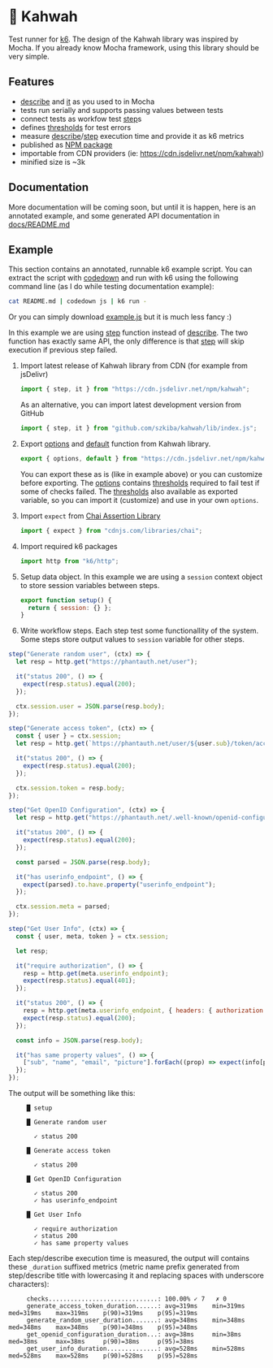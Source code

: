 # 🍵 Kahwah

Test runner for [k6](https://k6.io/). The design of the Kahwah library was inspired by Mocha. If you already know Mocha framework, using this library should be very simple.

## Features

 - [describe](docs/README.md#describe) and [it](docs/README.md#it) as you used to in Mocha
 - tests run serially and supports passing values between tests
 - connect tests as workfow test [step](docs/README.md#step)s
 - defines [thresholds](docs/README.md#thresholds) for test errors
 - measure [describe](docs/README.md#describe)/[step](docs/README.md#step) execution time and provide it as k6 metrics
 - published as [NPM package](https://www.npmjs.com/package/kahwah)
 - importable from CDN providers (ie: https://cdn.jsdelivr.net/npm/kahwah)
 - minified size is ~3k

## Documentation

More documentation will be coming soon, but until it is happen, here is an annotated example, and some generated API documentation in [docs/README.md](docs/README.md)

## Example

This section contains an annotated, runnable k6 example script. You can extract the script with [codedown](https://www.npmjs.com/package/codedown) and run with k6 using the following command line (as I do while testing documentation example):

```bash
cat README.md | codedown js | k6 run -
```

Or you can simply download [example.js](example.js) but it is much less fancy :)

In this example we are using [step](docs/README.md#step) function instead of [describe](docs/README.md#describe). The two function has exactly same API, the only difference is that [step](docs/README.md#step) will skip execution if previous step failed.

 1. Import latest release of Kahwah library from CDN (for example from jsDelivr)

    ```js
    import { step, it } from "https://cdn.jsdelivr.net/npm/kahwah";
    ```

    As an alternative, you can import latest development version from GitHub

    ```JavaScript
    import { step, it } from "github.com/szkiba/kahwah/lib/index.js";
    ```

 2. Export [options](docs/README.md#options) and [default](docs/README.md#default) function from Kahwah library.

    ```js
    export { options, default } from "https://cdn.jsdelivr.net/npm/kahwah";
    ```

    You can export these as is (like in example above) or you can customize before exporting. The [options](docs/README.md#options) contains [thresholds](docs/README.md#thresholds) required to fail test if some of checks failed. The [thresholds](docs/README.md#thresholds) also available as exported variable, so you can import it (customize) and use in your own `options`.

 3. Import `expect` from [Chai Assertion Library](https://www.chaijs.com/)

    ```js
    import { expect } from "cdnjs.com/libraries/chai";
    ```

 4. Import required k6 packages

    ```js
    import http from "k6/http";
    ```

 5. Setup data object. In this example we are using a `session` context object to store session variables between steps.

    ```js
    export function setup() {
      return { session: {} };
    }
    ```

 6. Write workflow steps. Each step test some functionallity of the system. Some steps store output values to `session` variable for other steps.

```js
step("Generate random user", (ctx) => {
  let resp = http.get("https://phantauth.net/user");

  it("status 200", () => {
    expect(resp.status).equal(200);
  });

  ctx.session.user = JSON.parse(resp.body);
});

step("Generate access token", (ctx) => {
  const { user } = ctx.session;
  let resp = http.get(`https://phantauth.net/user/${user.sub}/token/access`);

  it("status 200", () => {
    expect(resp.status).equal(200);
  });

  ctx.session.token = resp.body;
});

step("Get OpenID Configuration", (ctx) => {
  let resp = http.get("https://phantauth.net/.well-known/openid-configuration");

  it("status 200", () => {
    expect(resp.status).equal(200);
  });

  const parsed = JSON.parse(resp.body);

  it("has userinfo_endpoint", () => {
    expect(parsed).to.have.property("userinfo_endpoint");
  });

  ctx.session.meta = parsed;
});

step("Get User Info", (ctx) => {
  const { user, meta, token } = ctx.session;

  let resp;

  it("require authorization", () => {
    resp = http.get(meta.userinfo_endpoint);
    expect(resp.status).equal(401);
  });

  it("status 200", () => {
    resp = http.get(meta.userinfo_endpoint, { headers: { authorization: `Bearer ${token}` } });
    expect(resp.status).equal(200);
  });

  const info = JSON.parse(resp.body);

  it("has same property values", () => {
    ["sub", "name", "email", "picture"].forEach((prop) => expect(info[prop]).equal(user[prop]));
  });
});
```

The output will be something like this:

```plain
     █ setup

     █ Generate random user

       ✓ status 200

     █ Generate access token

       ✓ status 200

     █ Get OpenID Configuration

       ✓ status 200
       ✓ has userinfo_endpoint

     █ Get User Info

       ✓ require authorization
       ✓ status 200
       ✓ has same property values
```

Each step/describe execution time is measured, the output will contains these `_duration` suffixed metrics (metric name prefix generated from step/describe title with lowercasing it and replacing spaces with underscore characters):

```plain
     checks..............................: 100.00% ✓ 7   ✗ 0  
     generate_access_token_duration......: avg=319ms    min=319ms   med=319ms    max=319ms    p(90)=319ms    p(95)=319ms   
     generate_random_user_duration.......: avg=348ms    min=348ms   med=348ms    max=348ms    p(90)=348ms    p(95)=348ms   
     get_openid_configuration_duration...: avg=38ms     min=38ms    med=38ms     max=38ms     p(90)=38ms     p(95)=38ms    
     get_user_info_duration..............: avg=528ms    min=528ms   med=528ms    max=528ms    p(90)=528ms    p(95)=528ms   
```
